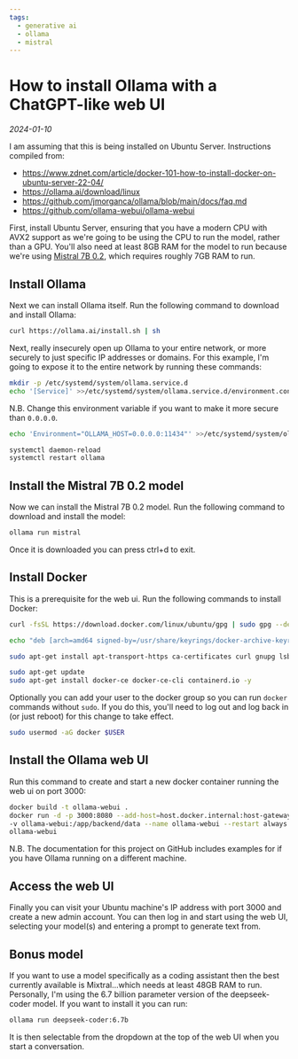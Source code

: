 ```yaml
---
tags:
  - generative ai
  - ollama
  - mistral
---
```


# How to install Ollama with a ChatGPT-like web UI

_2024-01-10_

I am assuming that this is being installed on Ubuntu Server. Instructions compiled from:

- https://www.zdnet.com/article/docker-101-how-to-install-docker-on-ubuntu-server-22-04/
- https://ollama.ai/download/linux
- https://github.com/jmorganca/ollama/blob/main/docs/faq.md
- https://github.com/ollama-webui/ollama-webui

First, install Ubuntu Server, ensuring that you have a modern CPU with AVX2 support as we're going to be using the CPU to run the model, rather than a GPU. You'll also need at least 8GB RAM for the model to run because we're using [Mistral 7B 0.2](https://ollama.ai/library/mistral), which requires roughly 7GB RAM to run.

## Install Ollama

Next we can install Ollama itself. Run the following command to download and install Ollama:

```bash
curl https://ollama.ai/install.sh | sh
```

Next, really insecurely open up Ollama to your entire network, or more securely to just specific IP addresses or domains. For this example, I'm going to expose it to the entire network by running these commands:

```bash
mkdir -p /etc/systemd/system/ollama.service.d
echo '[Service]' >>/etc/systemd/system/ollama.service.d/environment.conf
```

N.B. Change this environment variable if you want to make it more secure than `0.0.0.0`.

```bash
echo 'Environment="OLLAMA_HOST=0.0.0.0:11434"' >>/etc/systemd/system/ollama.service.d/environment.conf
```

```bash
systemctl daemon-reload
systemctl restart ollama
```

## Install the Mistral 7B 0.2 model

Now we can install the Mistral 7B 0.2 model. Run the following command to download and install the model:

```bash
ollama run mistral
```

Once it is downloaded you can press ctrl+d to exit.

## Install Docker

This is a prerequisite for the web ui. Run the following commands to install Docker:

```bash
curl -fsSL https://download.docker.com/linux/ubuntu/gpg | sudo gpg --dearmor -o /usr/share/keyrings/docker-archive-keyring.gpg
```

```bash
echo "deb [arch=amd64 signed-by=/usr/share/keyrings/docker-archive-keyring.gpg] https://download.docker.com/linux/ubuntu $(lsb_release -cs) stable" | sudo tee /etc/apt/sources.list.d/docker.list > /dev/null
```

```bash
sudo apt-get install apt-transport-https ca-certificates curl gnupg lsb-release -y
```

```bash
sudo apt-get update
sudo apt-get install docker-ce docker-ce-cli containerd.io -y
```

Optionally you can add your user to the docker group so you can run `docker` commands without `sudo`. If you do this, you'll need to log out and log back in (or just reboot) for this change to take effect.

```bash
sudo usermod -aG docker $USER
```

## Install the Ollama web UI

Run this command to create and start a new docker container running the web ui on port 3000:

```bash
docker build -t ollama-webui .
docker run -d -p 3000:8080 --add-host=host.docker.internal:host-gateway \
-v ollama-webui:/app/backend/data --name ollama-webui --restart always \
ollama-webui
```

N.B. The documentation for this project on GitHub includes examples for if you have Ollama running on a different machine.

## Access the web UI

Finally you can visit your Ubuntu machine's IP address with port 3000 and create a new admin account. You can then log in and start using the web UI, selecting your model(s) and entering a prompt to generate text from.

## Bonus model

If you want to use a model specifically as a coding assistant then the best currently available is Mixtral...which needs at least 48GB RAM to run. Personally, I'm using the 6.7 billion parameter version of the deepseek-coder model. If you want to install it you can run: 

```bash
ollama run deepseek-coder:6.7b
```

It is then selectable from the dropdown at the top of the web UI when you start a conversation.
